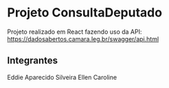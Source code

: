 # Projeto ConsultaDeputado

Projeto realizado em React fazendo uso da API:
https://dadosabertos.camara.leg.br/swagger/api.html

## Integrantes

Eddie Aparecido Silveira
Ellen Caroline
